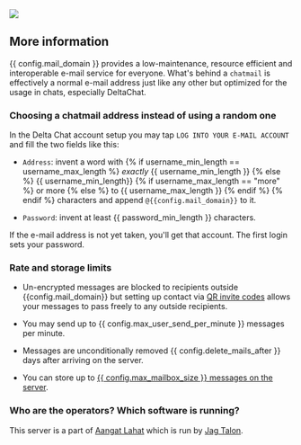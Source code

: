 
<img class="banner" src="collage-info.png"/>

## More information 

{{ config.mail_domain }} provides a low-maintenance, resource efficient and 
interoperable e-mail service for everyone. What's behind a `chatmail` is 
effectively a normal e-mail address just like any other but optimized 
for the usage in chats, especially DeltaChat.

### Choosing a chatmail address instead of using a random one

In the Delta Chat account setup 
you may tap `LOG INTO YOUR E-MAIL ACCOUNT` 
and fill the two fields like this: 

- `Address`: invent a word with
{% if username_min_length == username_max_length %}
  *exactly* {{ username_min_length }}
{% else %}
  {{ username_min_length}}
  {% if username_max_length == "more" %}
    or more
  {% else %}
    to {{ username_max_length }}
  {% endif %}
{% endif %}
  characters
  and append `@{{config.mail_domain}}` to it.

- `Password`: invent at least {{ password_min_length }} characters.

If the e-mail address is not yet taken, you'll get that account. 
The first login sets your password. 


### Rate and storage limits 

- Un-encrypted messages are blocked to recipients outside
  {{config.mail_domain}} but setting up contact via [QR invite codes](https://delta.chat/en/help#howtoe2ee) 
  allows your messages to pass freely to any outside recipients.

- You may send up to {{ config.max_user_send_per_minute }} messages per minute.

- Messages are unconditionally removed {{ config.delete_mails_after }} days after arriving on the server.

- You can store up to [{{ config.max_mailbox_size }} messages on the server](https://delta.chat/en/help#what-happens-if-i-turn-on-delete-old-messages-from-server).


### Who are the operators? Which software is running? 

This server is a part of [Aangat Lahat](https://aangat.lahat.computer) which is run by [Jag Talon](https://jagtalon.net).

